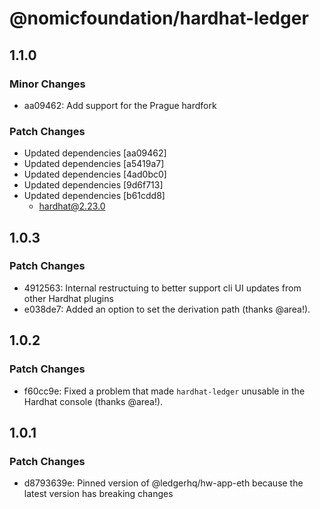 # @nomicfoundation/hardhat-ledger

## 1.1.0

### Minor Changes

- aa09462: Add support for the Prague hardfork

### Patch Changes

- Updated dependencies [aa09462]
- Updated dependencies [a5419a7]
- Updated dependencies [4ad0bc0]
- Updated dependencies [9d6f713]
- Updated dependencies [b61cdd8]
  - hardhat@2.23.0

## 1.0.3

### Patch Changes

- 4912563: Internal restructuing to better support cli UI updates from other Hardhat plugins
- e038de7: Added an option to set the derivation path (thanks @area!).

## 1.0.2

### Patch Changes

- f60cc9e: Fixed a problem that made `hardhat-ledger` unusable in the Hardhat console (thanks @area!).

## 1.0.1

### Patch Changes

- d8793639e: Pinned version of @ledgerhq/hw-app-eth because the latest version has breaking changes
